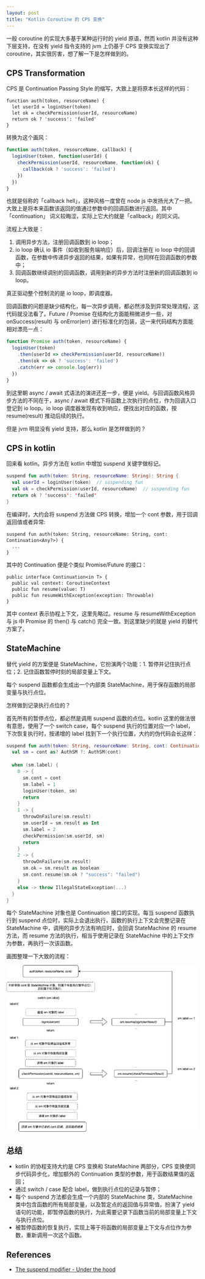 ```yaml
---
layout: post
title: "Kotlin Coroutine 的 CPS 变换"
---
```


一般 coroutine 的实现大多基于某种运行时的 yield 原语，然而 kotlin 并没有这种下层支持，在没有 yield 指令支持的 jvm 上仍基于 CPS 变换实现出了 coroutine，其实很厉害，想了解一下是怎样做到的。

## CPS Transformation

CPS 是 Continuation Passing Style 的缩写，大致上是将原本长这样的代码：

```
function auth(token, resourceName) {
  let userId = loginUser(token)
  let ok = checkPermission(userId, resourceName)
  return ok ? 'success': 'failed'
}
```

转换为这个画风：

```javascript
function auth(token, resourceName, callback) {
  loginUser(token, function(userId) {
    checkPermission(userId, resourceName, function(ok) {
      callback(ok ? 'success': 'failed')
    })
  })
}
```

也就是俗称的「callback hell」，这种风格一度曾在 node js 中发扬光大了一把。大致上是将本来函数该返回的值通过参数中的回调函数进行返回。其中「continuation」 词义较晦涩，实际上它大约就是「callback」的同义词。

流程上大致是：

1. 调用异步方法，注册回调函数到 io loop；
2. io loop 确认 io 事件（如收到服务端响应）后，回调注册在 io loop 中的回调函数，在参数中传递异步返回的结果，如果有异常，也同样在回调函数的参数中；
3. 回调函数继续调别的回调函数，调用到新的异步方法时注册新的回调函数到 io loop。

真正驱动整个控制流的是 io loop，即调度器。

回调函数的问题是缺少结构化，每一次异步调用，都必然涉及到异常处理流程，这代码就没法看了。Future / Promise 在结构化方面能稍微进步一些，对 onSuccess(result) 与 onError(err) 进行标准化的包装，这一来代码结构方面能相对漂亮一点：

```javascript
function Promise auth(token, resourceName) {
  loginUser(token)
    .then(userId => checkPermission(userId, resourceName))
    .then(ok => ok ? 'success': 'failed')
    .catch(err => console.log(err))
  })
}
```

到这里朝 async / await 式语法的演进还差一步，便是 yield。与回调函数风格异步方法的不同在于，async / await 模式下将函数上次执行的点位，作为回调入口登记到 io loop。io loop 调度器发现有收到响应，便找出对应的函数，按 resume(result) 推动后续的执行。

但是 jvm 明显没有 yield 支持，那么 kotlin 是怎样做到的？

## CPS in kotlin
回来看 kotlin。异步方法在 kotlin 中增加 suspend 关键字做标记。

```kotlin
suspend fun auth(token: String, resourceName: String): String {
  val userId = loginUser(token)  // suspending fun
  val ok = checkPermission(userId, resourceName)  // suspending fun
  return ok ? 'success': 'failed'
}
```

在编译时，大约会将 suspend 方法做 CPS 转换，增加一个 cont 参数，用于回调返回值或者异常:

```
suspend fun auth(token: String, resourceName: String, cont: Continuation<Any?>) {
  ...
}
```

其中的 Continuation 便是个类似 Promise/Future 的接口：

```
public interface Continuation<in T> {
  public val context: CoroutineContext
  public fun resume(value: T)
  public fun resumeWithException(exception: Throwable)
}
```

其中 context 表示协程上下文，这里先略过。resume 与 resumeWithException 与 js 中 Promise 的 then() 与 catch() 完全一致。到这里缺少的就是 yield 的替代方案了。

## StateMachine
替代 yield 的方案便是 StateMachine，它扮演两个功能：1. 暂停并记住执行点位；2. 记住函数暂停时刻的局部变量上下文。

每个 suspend 函数都会生成出一个内部类 StateMachine，用于保存函数的局部变量与执行点位。

怎样做到记录执行点位的？

首先所有的暂停点位，都必然是调用 suspend 函数的点位。kotlin 这里的做法很有意思，使用了一个 switch case，每个 suspend 执行的位置对应一个 label，下次恢复执行时，按递增的 label 找到下一个执行位置，大约的伪代码会长这样：

```kotlin
suspend fun auth(token: String, resourceName: String, cont: Continuation<Any?>) {
  val sm = cont as? AuthSM ?: AuthSM(cont)

  when (sm.label) {
    0 -> {
      sm.cont = cont
      sm.label = 1
      loginUser(token, sm)
      return
    }
    1 -> {
      throwOnFailure(sm.result)
      sm.userId = sm.result as Int
      sm.label = 2
      checkPermission(sm.userId, sm)
      return
    }
    2 -> {
      throwOnFailure(sm.result)
      sm.ok = sm.result as boolean
      sm.cont.resume(sm.ok ? "success": "failed")
    }
    else -> throw IllegalStateException(...)
  }
}
```

每个 StateMachine 对象也是 Continuation 接口的实现。每当 suspend 函数执行到 suspend 点位时，实际上会退出执行，函数的执行上下文会完整记录在 StateMachine 中，调用的异步方法有响应时，会回调 StateMachine 的 resume 方法，而 resume 方法的执行，相当于使用记录在 StateMachine 中的上下文作为参数，再执行一次该函数。

画图整理一下大致的流程：

![](/images/kotlin-coroutine-cps.png)

## 总结

- kotlin 的协程支持大约是 CPS 变换和 StateMachine 两部分，CPS 变换使同步代码异步化，增加额外的 Continuation 类型的参数，用于函数结果值的返回；
- 通过 switch / case 配合 label，做到执行点位的记录与暂停；
- 每个 suspend 方法都会生成一个内部的 StateMachine 类，StateMachine 类中包含函数的所有局部变量，以及暂定点的返回值与异常值，扮演了 yield 语句的功能，即暂停函数的执行，为此需要记录下函数当前的局部变量上下文与执行点位。
- 被暂停函数的恢复执行，实现上等于将函数的局部变量上下文与点位作为参数，重新调用一次这个函数。

## References

- [The suspend modifier - Under the hood](https://medium.com/androiddevelopers/the-suspend-modifier-under-the-hood-b7ce46af624f)
